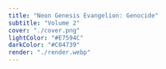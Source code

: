```yaml
---
title: "Neon Genesis Evangelion: Genocide"
subtitle: "Volume 2"
cover: "./cover.png"
lightColor: "#E7594C"
darkColor: "#C04739"
render: "./render.webp"
---
```

